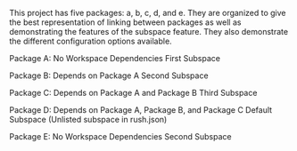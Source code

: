 This project has five packages: a, b, c, d, and e.
They are organized to give the best representation of linking between packages as well as demonstrating
the features of the subspace feature. They also demonstrate the different configuration options available.

Package A:
No Workspace Dependencies
First Subspace

Package B:
Depends on Package A
Second Subspace

Package C:
Depends on Package A and Package B
Third Subspace

Package D:
Depends on Package A, Package B, and Package C
Default Subspace (Unlisted subspace in rush.json)

Package E:
No Workspace Dependencies
Second Subspace